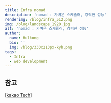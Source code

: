```yaml
---
title: Infra nomad
description: 'nomad : 가벼운 스케쥴러, 강력한 성능'
renderimg: /blog/infra_512.png
img: /blog/landscape_1920.jpg
alt: 'nomad : 가벼운 스케쥴러, 강력한 성능'
author:
  name: Hulkong
  bio: ''
  img: /blog/333x213px-kyh.png
tags:
  - Infra
  - web development
---
```


## 참고

[[kakao Tech](https://tech.kakao.com/2017/01/25/nomad/)]

